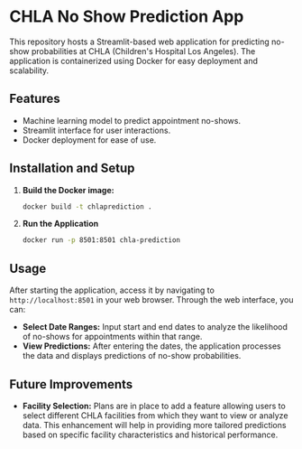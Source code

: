 # CHLA No Show Prediction App

This repository hosts a Streamlit-based web application for predicting no-show probabilities at CHLA (Children's Hospital Los Angeles). The application is containerized using Docker for easy deployment and scalability.

## Features

- Machine learning model to predict appointment no-shows.
- Streamlit interface for user interactions.
- Docker deployment for ease of use.

## Installation and Setup

1. **Build the Docker image:**
   ```bash
   docker build -t chlaprediction .
2. **Run the Application**
   ```bash
   docker run -p 8501:8501 chla-prediction

## Usage

After starting the application, access it by navigating to `http://localhost:8501` in your web browser. Through the web interface, you can:

- **Select Date Ranges:** Input start and end dates to analyze the likelihood of no-shows for appointments within that range.
- **View Predictions:** After entering the dates, the application processes the data and displays predictions of no-show probabilities.

## Future Improvements

- **Facility Selection:** Plans are in place to add a feature allowing users to select different CHLA facilities from which they want to view or analyze data. This enhancement will help in providing more tailored predictions based on specific facility characteristics and historical performance.

